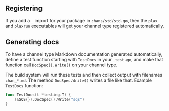 ## Registering


If you add a `_` import for your package in `chans/std/std.go`, then
the `plax` and `plaxrun` executables will get your channel type
registered automatically.


## Generating docs

To have a channel type Markdown documentation generated automatically,
define a test function starting with `TestDocs` in your `_test.go`,
and make that function call `DocSpec().Write()` on your channel type.

The build system will run these tests and then collect output with
filenames `chan_*.md`.  The method `DocSpec.Write()` writes a file
like that.  Example `TestDocs` function:

```Go
func TestDocs(t *testing.T) {
	(&SQS{}).DocSpec().Write("sqs")
}
```
